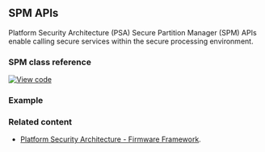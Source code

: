 ## SPM APIs

Platform Security Architecture (PSA) Secure Partition Manager (SPM) APIs enable calling secure services within the secure processing environment.

### SPM class reference

[![View code](https://www.mbed.com/embed/?type=library)](../mbed-os-api-doxy/group___s_p_m.html)

### Example

### Related content

* [Platform Security Architecture - Firmware Framework](https://pages.arm.com/psa-resources-ff.html).
